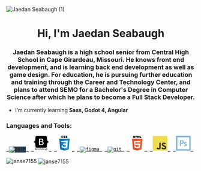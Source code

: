 ![Jaedan Seabaugh (1)](https://github.com/janse7155/janse7155/assets/113535466/8cd7ec62-e918-4f17-913f-155e3a01d238)


<h1 align="center">Hi, I'm Jaedan Seabaugh</h1>
<h3 align="center">Jaedan Seabaugh is a high school senior from Central High School in Cape Girardeau, Missouri. He knows front end development, and is learning back end development as well as game design. For education, he is pursuing further education and training through the Career and Technology Center, and plans to attend SEMO for a Bachelor's Degree in Computer Science after which he plans to become a Full Stack Developer.</h3>

- I’m currently learning **Sass, Godot 4, Angular**



<h3 align="left">Languages and Tools:</h3>
<p align="left"> <code><a href="https://www.gnu.org/software/bash/" target="_blank" rel="noreferrer"> <img src="https://upload.vectorlogo.zone/logos/gnu_bash/images/66582b8e-a291-4a1b-b89c-76628277a33b.svg" alt="bash" width="40" height="40" style="background-color:#33475b"/> </a> <a href="https://getbootstrap.com" target="_blank" rel="noreferrer"> <img src="https://raw.githubusercontent.com/devicons/devicon/master/icons/bootstrap/bootstrap-plain-wordmark.svg" alt="bootstrap" width="40" height="40"/> </a> <a href="https://www.w3schools.com/css/" target="_blank" rel="noreferrer"> <img src="https://raw.githubusercontent.com/devicons/devicon/master/icons/css3/css3-original-wordmark.svg" alt="css3" width="40" height="40"/> </a> <a href="https://www.figma.com/" target="_blank" rel="noreferrer"> <img src="https://www.vectorlogo.zone/logos/figma/figma-icon.svg" alt="figma" width="40" height="40"/> </a> <a href="https://git-scm.com/" target="_blank" rel="noreferrer"> <img src="https://www.vectorlogo.zone/logos/git-scm/git-scm-icon.svg" alt="git" width="40" height="40"/> </a> <a href="https://www.w3.org/html/" target="_blank" rel="noreferrer"> <img src="https://raw.githubusercontent.com/devicons/devicon/master/icons/html5/html5-original-wordmark.svg" alt="html5" width="40" height="40"/> </a> <a href="https://developer.mozilla.org/en-US/docs/Web/JavaScript" target="_blank" rel="noreferrer"> <img src="https://raw.githubusercontent.com/devicons/devicon/master/icons/javascript/javascript-original.svg" alt="javascript" width="40" height="40"/> </a> <a href="https://www.photoshop.com/en" target="_blank" rel="noreferrer"> <img src="https://raw.githubusercontent.com/devicons/devicon/master/icons/photoshop/photoshop-line.svg" alt="photoshop" width="40" height="40"/> </a></code> </p>

<p><img align="left" src="https://github-readme-stats.vercel.app/api/top-langs?username=janse7155&show_icons=true&locale=en&layout=compact" alt="janse7155" /></p>

<p>&nbsp;<img align="center" src="https://github-readme-stats.vercel.app/api?username=janse7155&show_icons=true&locale=en" alt="janse7155" /></p>
